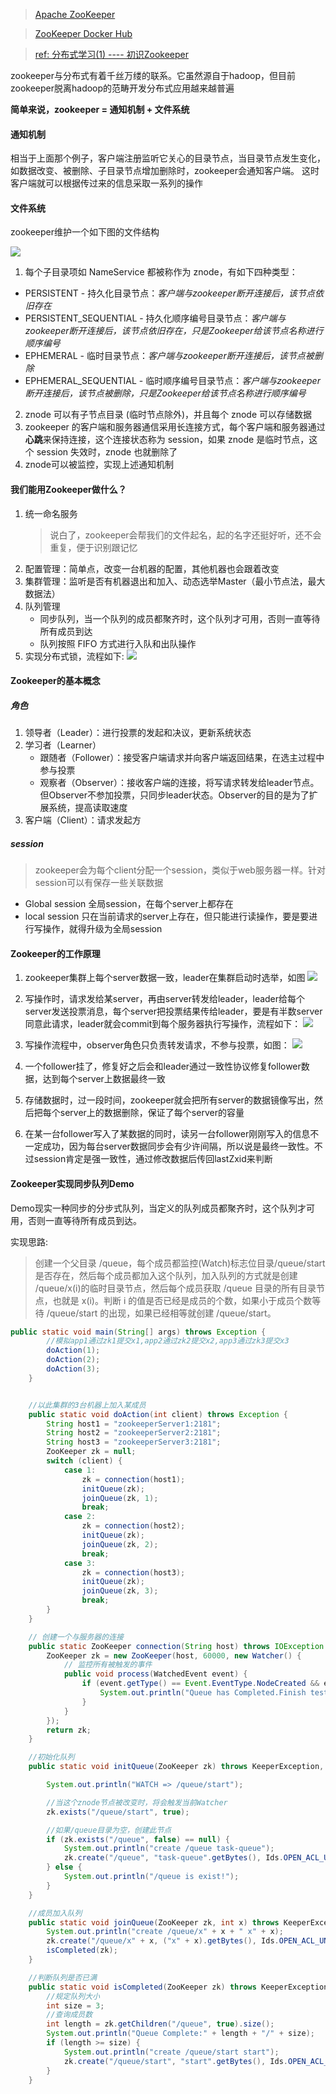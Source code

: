 > [Apache ZooKeeper](https://zookeeper.apache.org/)

> [ZooKeeper Docker Hub](https://hub.docker.com/_/zookeeper/)

> [ref: 分布式学习(1) ---- 初识Zookeeper](https://zhuanlan.zhihu.com/p/24996631)

zookeeper与分布式有着千丝万缕的联系。它虽然源自于hadoop，但目前zookeeper脱离hadoop的范畴开发分布式应用越来越普遍

**简单来说，zookeeper = 通知机制 + 文件系统**

#### 通知机制
相当于上面那个例子，客户端注册监听它关心的目录节点，当目录节点发生变化，如数据改变、被删除、子目录节点增加删除时，zookeeper会通知客户端。 这时客户端就可以根据传过来的信息采取一系列的操作

#### 文件系统
zookeeper维护一个如下图的文件结构

![](https://pic3.zhimg.com/80/v2-509835693be5bee29463fd4f5ba46de1_hd.jpg)

1. 每个子目录项如 NameService 都被称作为 znode，有如下四种类型：
- PERSISTENT - 持久化目录节点：*客户端与zookeeper断开连接后，该节点依旧存在*
- PERSISTENT_SEQUENTIAL - 持久化顺序编号目录节点：*客户端与zookeeper断开连接后，该节点依旧存在，只是Zookeeper给该节点名称进行顺序编号*
- EPHEMERAL - 临时目录节点：*客户端与zookeeper断开连接后，该节点被删除*
- EPHEMERAL_SEQUENTIAL - 临时顺序编号目录节点：*客户端与zookeeper断开连接后，该节点被删除，只是Zookeeper给该节点名称进行顺序编号*
2. znode 可以有子节点目录 (临时节点除外)，并且每个 znode 可以存储数据
3. zookeeper 的客户端和服务器通信采用长连接方式，每个客户端和服务器通过**心跳**来保持连接，这个连接状态称为 session，如果 znode 是临时节点，这个 session 失效时，znode 也就删除了
4. znode可以被监控，实现上述通知机制

#### 我们能用Zookeeper做什么？

1. 统一命名服务
	> 说白了，zookeeper会帮我们的文件起名，起的名字还挺好听，还不会重复，便于识别跟记忆
2. 配置管理：简单点，改变一台机器的配置，其他机器也会跟着改变
3. 集群管理：监听是否有机器退出和加入、动态选举Master（最小节点法，最大数据法）
4. 队列管理
	- 同步队列，当一个队列的成员都聚齐时，这个队列才可用，否则一直等待所有成员到达
	- 队列按照 FIFO 方式进行入队和出队操作
5. 实现分布式锁，流程如下:
![](https://pic3.zhimg.com/80/v2-a29a80b7b5760bd8008eaad1ea8497e0_hd.jpg)


#### Zookeeper的基本概念

##### 角色
1. 领导者（Leader）：进行投票的发起和决议，更新系统状态
2. 学习者（Learner）
	- 跟随者（Follower）：接受客户端请求并向客户端返回结果，在选主过程中参与投票
	- 观察者（Observer）：接收客户端的连接，将写请求转发给leader节点。但Observer不参加投票，只同步leader状态。Observer的目的是为了扩展系统，提高读取速度
3. 客户端（Client）：请求发起方

##### session
> zookeeper会为每个client分配一个session，类似于web服务器一样。针对session可以有保存一些关联数据

- Global session 全局session，在每个server上都存在
- local session 只在当前请求的server上存在，但只能进行读操作，要是要进行写操作，就得升级为全局session

#### Zookeeper的工作原理
1. zookeeper集群上每个server数据一致，leader在集群启动时选举，如图
![](https://pic3.zhimg.com/80/v2-5f72ed5c647014b48e85946846140f01_hd.jpg)

2. 写操作时，请求发给某server，再由server转发给leader，leader给每个server发送投票消息，每个server把投票结果传给leader，要是有半数server同意此请求，leader就会commit到每个服务器执行写操作，流程如下：
![](https://pic4.zhimg.com/80/v2-5dcab77de22d31fd4902deae6cd3d9d9_hd.jpg)

3. 写操作流程中，observer角色只负责转发请求，不参与投票，如图：
![](https://pic1.zhimg.com/80/v2-7249ddfa2b30da5389b37ae5f2e65ff6_hd.jpg)

4. 一个follower挂了，修复好之后会和leader通过一致性协议修复follower数据，达到每个server上数据最终一致
5. 存储数据时，过一段时间，zookeeper就会把所有server的数据镜像写出，然后把每个server上的数据删除，保证了每个server的容量
6. 在某一台follower写入了某数据的同时，读另一台follower刚刚写入的信息不一定成功，因为每台server数据同步会有少许间隔，所以说是最终一致性。不过session肯定是强一致性，通过修改数据后传回lastZxid来判断

#### Zookeeper实现同步队列Demo

Demo现实一种同步的分步式队列，当定义的队列成员都聚齐时，这个队列才可用，否则一直等待所有成员到达。

实现思路:
> 创建一个父目录 /queue，每个成员都监控(Watch)标志位目录/queue/start 是否存在，然后每个成员都加入这个队列，加入队列的方式就是创建 /queue/x(i)的临时目录节点，然后每个成员获取 /queue 目录的所有目录节点，也就是 x(i)。判断 i 的值是否已经是成员的个数，如果小于成员个数等待 /queue/start 的出现，如果已经相等就创建 /queue/start。

``` java
public static void main(String[] args) throws Exception {
        //模拟app1通过zk1提交x1,app2通过zk2提交x2,app3通过zk3提交x3
        doAction(1);
        doAction(2);
        doAction(3);
    }


    //以此集群的3台机器上加入某成员
    public static void doAction(int client) throws Exception {
        String host1 = "zookeeperServer1:2181";
        String host2 = "zookeeperServer2:2181";
        String host3 = "zookeeperServer3:2181";
        ZooKeeper zk = null;
        switch (client) {
            case 1:
                zk = connection(host1);
                initQueue(zk);
                joinQueue(zk, 1);
                break;
            case 2:
                zk = connection(host2);
                initQueue(zk);
                joinQueue(zk, 2);
                break;
            case 3:
                zk = connection(host3);
                initQueue(zk);
                joinQueue(zk, 3);
                break;
        }
    }

    // 创建一个与服务器的连接
    public static ZooKeeper connection(String host) throws IOException {
        ZooKeeper zk = new ZooKeeper(host, 60000, new Watcher() {
            // 监控所有被触发的事件
            public void process(WatchedEvent event) {
                if (event.getType() == Event.EventType.NodeCreated && event.getPath().equals("/queue/start")) {
                    System.out.println("Queue has Completed.Finish testing!!!");
                }
            }
        });
        return zk;
    }

    //初始化队列
    public static void initQueue(ZooKeeper zk) throws KeeperException, InterruptedException {

        System.out.println("WATCH => /queue/start");

        //当这个znode节点被改变时，将会触发当前Watcher
        zk.exists("/queue/start", true);

        //如果/queue目录为空，创建此节点
        if (zk.exists("/queue", false) == null) {
            System.out.println("create /queue task-queue");
            zk.create("/queue", "task-queue".getBytes(), Ids.OPEN_ACL_UNSAFE, CreateMode.PERSISTENT);
        } else {
            System.out.println("/queue is exist!");
        }
    }

    //成员加入队列
    public static void joinQueue(ZooKeeper zk, int x) throws KeeperException, InterruptedException {
        System.out.println("create /queue/x" + x + " x" + x);
        zk.create("/queue/x" + x, ("x" + x).getBytes(), Ids.OPEN_ACL_UNSAFE, CreateMode.EPHEMERAL_SEQUENTIAL);
        isCompleted(zk);
    }

    //判断队列是否已满
    public static void isCompleted(ZooKeeper zk) throws KeeperException, InterruptedException {
        //规定队列大小
        int size = 3;
        //查询成员数
        int length = zk.getChildren("/queue", true).size();
        System.out.println("Queue Complete:" + length + "/" + size);
        if (length >= size) {
            System.out.println("create /queue/start start");
            zk.create("/queue/start", "start".getBytes(), Ids.OPEN_ACL_UNSAFE, CreateMode.PERSISTENT);
        }
    }
```